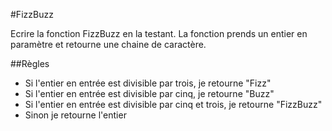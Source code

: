 #FizzBuzz

Ecrire la fonction FizzBuzz en la testant.
La fonction prends un entier en paramètre et retourne une chaine de caractère.

##Règles
- Si l'entier en entrée est divisible par trois, je retourne "Fizz"
- Si l'entier en entrée est divisible par cinq, je retourne "Buzz"
- Si l'entier en entrée est divisible par cinq et trois, je retourne "FizzBuzz"
- Sinon je retourne l'entier
